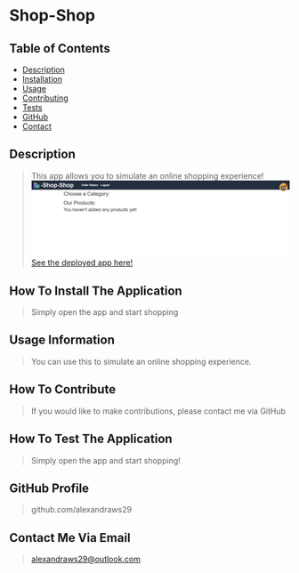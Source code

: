 # Shop-Shop
## Table of Contents
- [Description](##Description)
- [Installation](##How-to-install)
- [Usage](##Usage-information)
- [Contributing](##how-to-contribute)
- [Tests](##How-to-test-the-application)
- [GitHub](##Github-profile)
- [Contact](##Contact-me-via-email)
## Description
> This app allows you to simulate an online shopping experience!
![screenshot of the deployed application](./screenshot.JPG)
[See the deployed app here!](https://lingering-violet-29.herokuapp.com/)
## How To Install The Application
> Simply open the app and start shopping
## Usage Information
> You can use this to simulate an online shopping experience.
## How To Contribute
> If you would like to make contributions, please contact me via GitHub
## How To Test The Application
> Simply open the app and start shopping!
## GitHub Profile
> github.com/alexandraws29 
## Contact Me Via Email
> <alexandraws29@outlook.com>
    